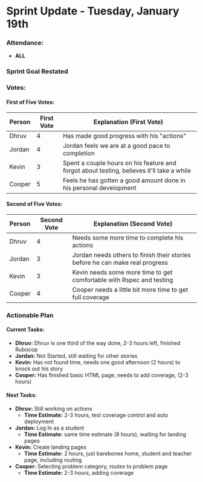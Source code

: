 # Sprint Update - Tuesday, January 19th

### Attendance:
- **ALL**

### Sprint Goal Restated

### Votes:

#### First of Five Votes:
| Person   | First Vote | Explanation (First Vote)                                               |
|----------|------------|-------------------------------------------------------------------------|
| Dhruv    | 4          | Has made good progress with his "actions"                        |
| Jordan   | 4          | Jordan feels we are at a good pace to completion       |
| Kevin    | 3          | Spent a couple hours on his feature and forgot about testing, believes it'll take a while            |
| Cooper   | 5          | Feels he has gotten a good amount done in his personal development                                  |

#### Second of Five Votes:
| Person   | Second Vote | Explanation (Second Vote)                                             |
|----------|-------------|-------------------------------------------------------------------------|
| Dhruv    | 4           | Needs some more time to complete his actions                                                                        |
| Jordan   | 3           | Jordan needs others to finish their stories before he can make real progress                                                                        |
| Kevin    | 3           | Kevin needs some more time to get comfortable with Rspec and testing |
| Cooper   | 4           | Cooper needs a little bit more time to get full coverage                                                                        |

### Actionable Plan

#### Current Tasks:
- **Dhruv:** Dhruv is one third of the way done, 2-3 hours left, finished Rubocop
- **Jordan:** Not Started, still waiting for other stories
- **Kevin:** Has not found time, needs one good afternoon (2 hours) to knock out his story
- **Cooper:** Has finished basic HTML page, needs to add coverage, (2-3 hours)

#### Next Tasks:
- **Dhruv:** Still working on actions
  - **Time Estimate:** 2-3 hours, test coverage control and auto deployment
- **Jordan:** Log In as a student
  - **Time Estimate:** same time estimate (8 hours), waiting for landing pages
- **Kevin:** Create landing pages  
  - **Time Estimate:** 2 hours, just barebones home, student and teacher page, including routing
- **Cooper:** Selecting problem category, routes to problem page
  - **Time Estimate:** 2-3 hours, adding coverage

